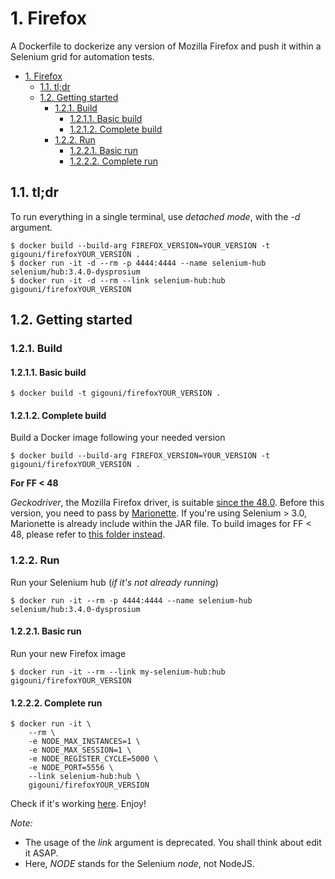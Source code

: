 # 1. Firefox

A Dockerfile to dockerize any version of Mozilla Firefox and push it within a Selenium grid for automation tests.

<!-- TOC -->

- [1. Firefox](#1-firefox)
    - [1.1. tl;dr](#11-tldr)
    - [1.2. Getting started](#12-getting-started)
        - [1.2.1. Build](#121-build)
            - [1.2.1.1. Basic build](#1211-basic-build)
            - [1.2.1.2. Complete build](#1212-complete-build)
        - [1.2.2. Run](#122-run)
            - [1.2.2.1. Basic run](#1221-basic-run)
            - [1.2.2.2. Complete run](#1222-complete-run)

<!-- /TOC -->

## 1.1. tl;dr

To run everything in a single terminal, use _detached mode_, with the _-d_ argument.
```shell
$ docker build --build-arg FIREFOX_VERSION=YOUR_VERSION -t gigouni/firefoxYOUR_VERSION .
$ docker run -it -d --rm -p 4444:4444 --name selenium-hub selenium/hub:3.4.0-dysprosium
$ docker run -it -d --rm --link selenium-hub:hub gigouni/firefoxYOUR_VERSION
```

## 1.2. Getting started
### 1.2.1. Build
#### 1.2.1.1. Basic build

```shell
$ docker build -t gigouni/firefoxYOUR_VERSION .
```

#### 1.2.1.2. Complete build

Build a Docker image following your needed version

```shell
$ docker build --build-arg FIREFOX_VERSION=YOUR_VERSION -t gigouni/firefoxYOUR_VERSION .
```

__For FF < 48__

_Geckodriver_, the Mozilla Firefox driver, is suitable [since the 48.0](https://github.com/mozilla/geckodriver/issues/85). Before this version, you need to pass by [Marionette](https://developer.mozilla.org/fr/docs/Mozilla/QA/Marionette). If you're using Selenium > 3.0, Marionette is already include within the JAR file. To build images for FF < 48, please refer to [this folder instead](./before_v48/Dockerfile).

### 1.2.2. Run

Run your Selenium hub (_if it's not already running_)

```shell
$ docker run -it --rm -p 4444:4444 --name selenium-hub selenium/hub:3.4.0-dysprosium
```

#### 1.2.2.1. Basic run

Run your new Firefox image

```shell
$ docker run -it --rm --link my-selenium-hub:hub gigouni/firefoxYOUR_VERSION
```

#### 1.2.2.2. Complete run

```shell
$ docker run -it \
    --rm \
    -e NODE_MAX_INSTANCES=1 \
    -e NODE_MAX_SESSION=1 \
    -e NODE_REGISTER_CYCLE=5000 \
    -e NODE_PORT=5556 \
    --link selenium-hub:hub \
    gigouni/firefoxYOUR_VERSION
```

Check if it's working [here](http://localhost:4444/grid/console). 
Enjoy!

_Note:_

* The usage of the _link_ argument is deprecated. You shall think about edit it ASAP.
* Here, _NODE_ stands for the Selenium _node_, not NodeJS.